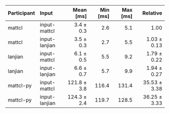 | Participant | Input | Mean [ms] | Min [ms] | Max [ms] | Relative |
|:---|:---|---:|---:|---:|---:|
| mattcl | input-mattcl | 3.4 ± 0.3 | 2.6 | 5.1 | 1.00 |
| mattcl | input-lanjian | 3.5 ± 0.3 | 2.7 | 5.5 | 1.03 ± 0.13 |
| lanjian | input-mattcl | 6.1 ± 0.5 | 5.5 | 9.2 | 1.79 ± 0.22 |
| lanjian | input-lanjian | 6.6 ± 0.7 | 5.7 | 9.9 | 1.94 ± 0.27 |
| mattcl-py | input-mattcl | 121.8 ± 3.8 | 116.4 | 131.4 | 35.53 ± 3.38 |
| mattcl-py | input-lanjian | 124.3 ± 2.4 | 119.7 | 128.5 | 36.25 ± 3.33 |
